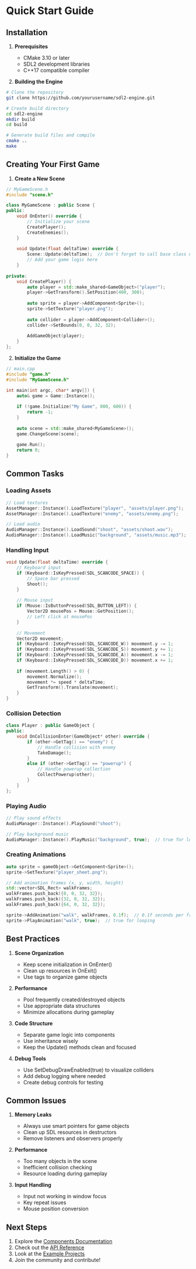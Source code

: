 # Quick Start Guide

## Installation

1. **Prerequisites**
   - CMake 3.10 or later
   - SDL2 development libraries
   - C++17 compatible compiler

2. **Building the Engine**
```bash
# Clone the repository
git clone https://github.com/yourusername/sdl2-engine.git

# Create build directory
cd sdl2-engine
mkdir build
cd build

# Generate build files and compile
cmake ..
make
```

## Creating Your First Game

1. **Create a New Scene**
```cpp
// MyGameScene.h
#include "scene.h"

class MyGameScene : public Scene {
public:
    void OnEnter() override {
        // Initialize your scene
        CreatePlayer();
        CreateEnemies();
    }
    
    void Update(float deltaTime) override {
        Scene::Update(deltaTime);  // Don't forget to call base class update
        // Add your game logic here
    }
    
private:
    void CreatePlayer() {
        auto player = std::make_shared<GameObject>("player");
        player->GetTransform().SetPosition(400, 300);
        
        auto sprite = player->AddComponent<Sprite>();
        sprite->SetTexture("player.png");
        
        auto collider = player->AddComponent<Collider>();
        collider->SetBounds(0, 0, 32, 32);
        
        AddGameObject(player);
    }
};
```

2. **Initialize the Game**
```cpp
// main.cpp
#include "game.h"
#include "MyGameScene.h"

int main(int argc, char* argv[]) {
    auto& game = Game::Instance();
    
    if (!game.Initialize("My Game", 800, 600)) {
        return -1;
    }
    
    auto scene = std::make_shared<MyGameScene>();
    game.ChangeScene(scene);
    
    game.Run();
    return 0;
}
```

## Common Tasks

### Loading Assets
```cpp
// Load textures
AssetManager::Instance().LoadTexture("player", "assets/player.png");
AssetManager::Instance().LoadTexture("enemy", "assets/enemy.png");

// Load audio
AudioManager::Instance().LoadSound("shoot", "assets/shoot.wav");
AudioManager::Instance().LoadMusic("background", "assets/music.mp3");
```

### Handling Input
```cpp
void Update(float deltaTime) override {
    // Keyboard input
    if (Keyboard::IsKeyPressed(SDL_SCANCODE_SPACE)) {
        // Space bar pressed
        Shoot();
    }
    
    // Mouse input
    if (Mouse::IsButtonPressed(SDL_BUTTON_LEFT)) {
        Vector2D mousePos = Mouse::GetPosition();
        // Left click at mousePos
    }
    
    // Movement
    Vector2D movement;
    if (Keyboard::IsKeyPressed(SDL_SCANCODE_W)) movement.y -= 1;
    if (Keyboard::IsKeyPressed(SDL_SCANCODE_S)) movement.y += 1;
    if (Keyboard::IsKeyPressed(SDL_SCANCODE_A)) movement.x -= 1;
    if (Keyboard::IsKeyPressed(SDL_SCANCODE_D)) movement.x += 1;
    
    if (movement.Length() > 0) {
        movement.Normalize();
        movement *= speed * deltaTime;
        GetTransform().Translate(movement);
    }
}
```

### Collision Detection
```cpp
class Player : public GameObject {
public:
    void OnCollisionEnter(GameObject* other) override {
        if (other->GetTag() == "enemy") {
            // Handle collision with enemy
            TakeDamage();
        }
        else if (other->GetTag() == "powerup") {
            // Handle powerup collection
            CollectPowerup(other);
        }
    }
};
```

### Playing Audio
```cpp
// Play sound effects
AudioManager::Instance().PlaySound("shoot");

// Play background music
AudioManager::Instance().PlayMusic("background", true);  // true for looping
```

### Creating Animations
```cpp
auto sprite = gameObject->GetComponent<Sprite>();
sprite->SetTexture("player_sheet.png");

// Add animation frames (x, y, width, height)
std::vector<SDL_Rect> walkFrames;
walkFrames.push_back({0, 0, 32, 32});
walkFrames.push_back({32, 0, 32, 32});
walkFrames.push_back({64, 0, 32, 32});

sprite->AddAnimation("walk", walkFrames, 0.1f);  // 0.1f seconds per frame
sprite->PlayAnimation("walk", true);  // true for looping
```

## Best Practices

1. **Scene Organization**
   - Keep scene initialization in OnEnter()
   - Clean up resources in OnExit()
   - Use tags to organize game objects

2. **Performance**
   - Pool frequently created/destroyed objects
   - Use appropriate data structures
   - Minimize allocations during gameplay

3. **Code Structure**
   - Separate game logic into components
   - Use inheritance wisely
   - Keep the Update() methods clean and focused

4. **Debug Tools**
   - Use SetDebugDrawEnabled(true) to visualize colliders
   - Add debug logging where needed
   - Create debug controls for testing

## Common Issues

1. **Memory Leaks**
   - Always use smart pointers for game objects
   - Clean up SDL resources in destructors
   - Remove listeners and observers properly

2. **Performance**
   - Too many objects in the scene
   - Inefficient collision checking
   - Resource loading during gameplay

3. **Input Handling**
   - Input not working in window focus
   - Key repeat issues
   - Mouse position conversion

## Next Steps

1. Explore the [Components Documentation](Components.md)
2. Check out the [API Reference](APIReference.md)
3. Look at the [Example Projects](Examples.md)
4. Join the community and contribute!

